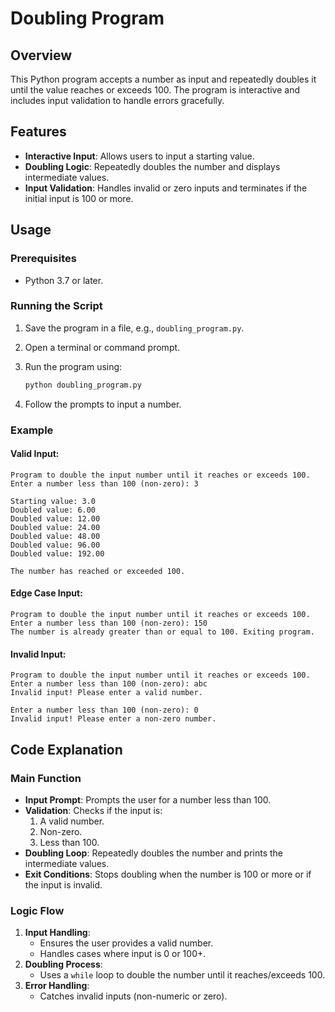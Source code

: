 
# Doubling Program

## Overview
This Python program accepts a number as input and repeatedly doubles it until the value reaches or exceeds 100. The program is interactive and includes input validation to handle errors gracefully.

## Features
- **Interactive Input**: Allows users to input a starting value.
- **Doubling Logic**: Repeatedly doubles the number and displays intermediate values.
- **Input Validation**: Handles invalid or zero inputs and terminates if the initial input is 100 or more.

## Usage

### Prerequisites
- Python 3.7 or later.

### Running the Script
1. Save the program in a file, e.g., `doubling_program.py`.
2. Open a terminal or command prompt.
3. Run the program using:

   ```bash
   python doubling_program.py
   ```

4. Follow the prompts to input a number.

### Example

#### Valid Input:
```plaintext
Program to double the input number until it reaches or exceeds 100.
Enter a number less than 100 (non-zero): 3

Starting value: 3.0
Doubled value: 6.00
Doubled value: 12.00
Doubled value: 24.00
Doubled value: 48.00
Doubled value: 96.00
Doubled value: 192.00

The number has reached or exceeded 100.
```

#### Edge Case Input:
```plaintext
Program to double the input number until it reaches or exceeds 100.
Enter a number less than 100 (non-zero): 150
The number is already greater than or equal to 100. Exiting program.
```

#### Invalid Input:
```plaintext
Program to double the input number until it reaches or exceeds 100.
Enter a number less than 100 (non-zero): abc
Invalid input! Please enter a valid number.

Enter a number less than 100 (non-zero): 0
Invalid input! Please enter a non-zero number.
```

## Code Explanation

### Main Function
- **Input Prompt**: Prompts the user for a number less than 100.
- **Validation**: Checks if the input is:
  1. A valid number.
  2. Non-zero.
  3. Less than 100.
- **Doubling Loop**: Repeatedly doubles the number and prints the intermediate values.
- **Exit Conditions**: Stops doubling when the number is 100 or more or if the input is invalid.

### Logic Flow
1. **Input Handling**:
   - Ensures the user provides a valid number.
   - Handles cases where input is 0 or 100+.
2. **Doubling Process**:
   - Uses a `while` loop to double the number until it reaches/exceeds 100.
3. **Error Handling**:
   - Catches invalid inputs (non-numeric or zero).

